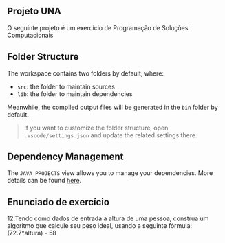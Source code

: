 ## Projeto UNA

O seguinte projeto é um exercício de Programação de Soluções Computacionais


## Folder Structure

The workspace contains two folders by default, where:

- `src`: the folder to maintain sources
- `lib`: the folder to maintain dependencies

Meanwhile, the compiled output files will be generated in the `bin` folder by default.

> If you want to customize the folder structure, open `.vscode/settings.json` and update the related settings there.

## Dependency Management

The `JAVA PROJECTS` view allows you to manage your dependencies. More details can be found [here](https://github.com/microsoft/vscode-java-dependency#manage-dependencies).

## Enunciado de exercício

12.Tendo como dados de entrada a altura de uma pessoa, construa um algoritmo que calcule seu peso ideal, usando a seguinte fórmula: (72.7*altura) - 58